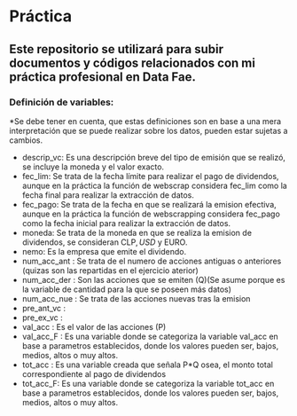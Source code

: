# Práctica
## Este repositorio se utilizará para subir documentos y códigos relacionados con mi práctica profesional en Data Fae.
### Definición de variables: 

*Se debe tener en cuenta, que estas definiciones son en base a una mera interpretación que se puede realizar sobre los datos, pueden estar sujetas a cambios.

- descrip_vc: Es una descripción breve del tipo de emisión que se realizó, se incluye la moneda y el valor exacto.
- fec_lim: Se trata de la fecha límite para realizar el pago de dividendos, aunque en la práctica la función de webscrap considera fec_lim como la fecha final para realizar la extracción de datos.
- fec_pago: Se trata de la fecha en que se realizará la emision efectiva, aunque en la práctica la función de webscrapping considera fec_pago como la fecha inicial para realizar la extracción de datos.
- moneda: Se trata de la moneda en que se realiza la emision de dividendos, se consideran CLP$, USD$ y EURO.
- nemo: Es la empresa que emite el dividendo.
- num_acc_ant : Se trata de el numero de acciones antiguas o anteriores (quizas son las repartidas en el ejercicio aterior)
- num_acc_der : Son las acciones que se emiten (Q)(Se asume porque es la variable de cantidad para la que se poseen más datos)
- num_acc_nue : Se trata de las acciones nuevas tras la emision 
- pre_ant_vc : 
- pre_ex_vc : 
- val_acc : Es el valor de las acciones (P)
- val_acc_F : Es una variable donde se categoriza la variable val_acc en base a parametros establecidos, donde los valores pueden ser, bajos, medios, altos o muy altos.
- tot_acc : Es una variable creada que señala P*Q osea, el monto total correspondiente al pago de dividendos
- tot_acc_F: Es una variable donde se categoriza la variable tot_acc en base a parametros establecidos, donde los valores pueden ser, bajos, medios, altos o muy altos.
